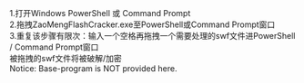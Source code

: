 1.打开Windows PowerShell 或 Command Prompt<br>
2.拖拽ZaoMengFlashCracker.exe至PowerShell或Command Prompt窗口<br>
3.重复该步骤有限次：输入一个空格再拖拽一个需要处理的swf文件进PowerShell / Command Prompt窗口<br>
被拖拽的swf文件将被破解/加密<br>
Notice: Base-program is NOT provided here.